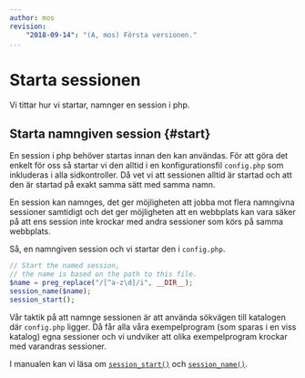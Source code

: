 ```yaml
---
author: mos
revision:
    "2018-09-14": "(A, mos) Första versionen."
...
```

Starta sessionen
=======================

Vi tittar hur vi startar, namnger en session i php.



Starta namngiven session {#start}
------------------------

En session i php behöver startas innan den kan användas. För att göra det enkelt för oss så startar vi den alltid i en konfigurationsfil `config.php` som inkluderas i alla sidkontroller. Då vet vi att sessionen alltid är startad och att den är startad på exakt samma sätt med samma namn.

En session kan namnges, det ger möjligheten att jobba mot flera namngivna sessioner samtidigt och det ger möjligheten att en webbplats kan vara säker på att ens session inte krockar med andra sessioner som körs på samma webbplats.

Så, en namngiven session och vi startar den i `config.php`.

```php
// Start the named session,
// the name is based on the path to this file.
$name = preg_replace("/[^a-z\d]/i", __DIR__);
session_name($name);
session_start();
```

Vår taktik på att namnge sessionen är att använda sökvägen till katalogen där `config.php` ligger. Då får alla våra exempelprogram (som sparas i en viss katalog) egna sessioner och vi undviker att olika exempelprogram krockar med varandras sessioner.

I manualen kan vi läsa om [`session_start()`](http://php.net/manual/en/function.session-start.php) och [`session_name()`](http://php.net/manual/en/function.session-name.php).
